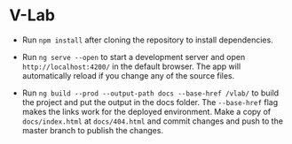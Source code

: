 # V-Lab

- Run `npm install` after cloning the repository to install dependencies.

- Run `ng serve --open` to start a development server
  and open `http://localhost:4200/` in the default browser.
  The app will automatically reload if you change any of the source files.

- Run `ng build --prod --output-path docs --base-href /vlab/`
  to build the project and put the output in the docs folder.
  The `--base-href` flag makes the links work for the deployed environment.
  Make a copy of `docs/index.html` at `docs/404.html`
  and commit changes and push to the master branch to publish the changes.
